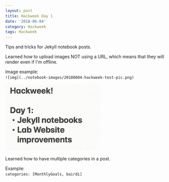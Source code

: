 ```yaml
---
layout: post
title: Hackweek Day 1
date: '2018-06-04'
category: Hackweek
tags: Hackweek
---
```


Tips and tricks for Jekyll notebook posts. 

Learned how to upload images NOT using a URL, which means that they will render even if I'm offline. 

Image example:         
`![img](../notebook-images/20180604-hackweek-test-pic.png)`

![img](../notebook-images/20180604-hackweek-test-pic.png)

Learned how to have multiple categories in a post.

Example:         
`categories: [MonthlyGoals, bairdi]`             
      


